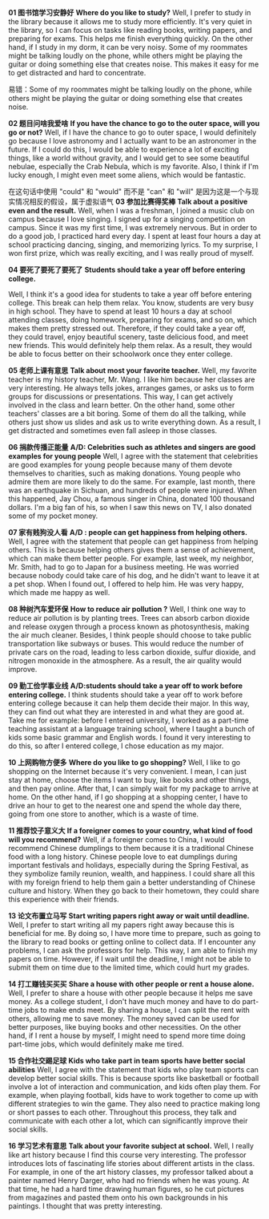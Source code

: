 **01 图书馆学习安静好**
**Where do you like to study?**
<span class="cloze-span" data-cloze-hint="嗯，我更喜欢在图书馆学习，因为它使我学习效率更高。">Well, I prefer to study in the library because it allows me to study more efficiently.</span> <span class="cloze-span" data-cloze-hint="图书馆里很安静，所以我可以专心任务 像读书，写论文，准备考试。这有助于我快速完成所有工作。">It's very quiet in the library, so I can focus on tasks like reading books, writing papers, and preparing for exams. This helps me finish everything quickly. </span><span class="cloze-span" data-cloze-hint="另一方面，如果我在宿舍学习，可能会很吵。">On the other hand, if I study in my dorm, it can be very noisy. </span><span class="cloze-span" data-cloze-hint="我的一些室友可能在电话里大声说话，而其他人可能在弹吉他或做其他会产生噪音的事情。">Some of my roommates might be talking loudly on the phone, while others might be playing the guitar or doing something else that creates noise. </span><span class="cloze-span" data-cloze-hint="这使我很容易分心，很难集中注意力。">This makes it easy for me to get distracted and hard to concentrate.</span>

易错：Some of my roommates might be talking loudly on the phone, while others might be playing the guitar or <span class="cloze-span">doing something else</span> that<span class="cloze-span"> creates noise</span>. 

**02 题目问啥我爱啥**
**If you have the chance to go to the outer space, will you go or not?**
<span class="cloze-span" data-cloze-hint="如果我有机会去外太空，我一定会去，因为我热爱天文学，我确实想成为一名天文学家将来。">Well, if I have the chance to go to outer space, I would definitely go because I love astronomy and I actually want to be an astronomer in the future.</span> <span class="cloze-span" data-cloze-hint="如果我能做到这一点，我将能够体验到许多令人兴奋的事情，比如一个没有重力的世界">If I could do this, I would be able to experience a lot of exciting things, like a world without gravity</span>, and <span class="cloze-span" data-cloze-hint="我会看到一些美丽的星云，特别是蟹状星云，这是我最喜欢的。">I would get to see some beautiful nebulae, especially the Crab Nebula, which is my favorite.</span> <span class="cloze-span" data-cloze-hint="而且，我觉得如果我足够幸运，我甚至可能会遇到一些外星人，这将是非常棒的。">Also, I think if I'm lucky enough, I might even meet some aliens, which would be fantastic.</span>

在这句话中使用 "could" 和 "would" 而不是 "can" 和 "will" 是因为这是一个与现实情况相反的假设，属于虚拟语气
**03 参加比赛得奖棒**
**Talk about a positive even and the result.**
<span class="cloze-span" data-cloze-hint="当我还是大一新生的时候，我加入了校园里的一个音乐俱乐部，因为我喜欢唱歌。">Well, when I was a freshman, I joined a music club on campus because I love singing.</span><span class="cloze-span" data-cloze-hint="我报名参加了校园里的歌唱比赛。"> I signed up for a singing competition on campus. </span><span class="cloze-span" data-cloze-hint="因为这是我的第一次，我非常紧张。但是为了做好工作，我每天都努力练习。">Since it was my first time, I was extremely nervous. But in order to do a good job, I practiced hard every day.</span> <span class="cloze-span" data-cloze-hint="我每天在学校至少花四个小时练习跳舞、唱歌和背歌词。">I spent at least four hours a day at school practicing dancing, singing, and memorizing lyrics. </span><span class="cloze-span" data-cloze-hint="令我惊讶的是，我获得了一等奖，这真的很令人兴奋，我真的为自己感到骄傲。">To my surprise, I won first prize, which was really exciting, and I was really proud of myself.</span>

**04 要死了要死了要死了**
**Students should take a year off before entering college.**


<span class="cloze-span" data-cloze-hint="嗯，我认为学生在进入大学之前休学一年是个好主意。">Well, I think it's a good idea for students to take a year off before entering college.</span> <span class="cloze-span" data-cloze-hint="这个休息可以帮助他们放松。你知道，学生们在高中都很忙。他们每天至少要在学校花10个小时上课、做作业、准备考试等等，这让他们压力很大。">This break can help them relax. You know, students are very busy in high school. They have to spend at least 10 hours a day at school attending classes, doing homework, preparing for exams, and so on, which makes them pretty stressed out. </span><span class="cloze-span" data-cloze-hint="因此，如果他们可以休假一年，他们可以旅行，欣赏美丽的风景，品尝美味的食物，并认识新朋友。这绝对能帮助他们放松。">Therefore, if they could take a year off, they could travel, enjoy beautiful scenery, taste delicious food, and meet new friends.</span> <span class="cloze-span" data-cloze-hint="这绝对能帮助他们放松。因此，一旦进入大学，他们将能够更好地专注于学业。">This would definitely help them relax. As a result, they would be able to focus better on their schoolwork once they enter college.</span>

**05 老师上课有意思**
**Talk about most your favorite teacher.**
<span class="cloze-span" data-cloze-hint="嗯，我最喜欢的老师是我的历史老师王先生。我喜欢他，因为她的课很有趣。他总是讲笑话，安排游戏，或要求我们组成小组讨论或演示。">Well, my favorite teacher is my history teacher, Mr. Wang. I like him because her classes are very interesting. He always tells jokes, arranges games, or asks us to form groups for discussions or presentations. </span><span class="cloze-span" data-cloze-hint="这样，我可以积极参与课堂，学得更好。">This way, I can get actively involved in the class and learn better. </span><span class="cloze-span" data-cloze-hint="另一方面，其他一些老师的课有点无聊。他们中的一些人负责所有的谈话，而其他人只是给我们看幻灯片，并要求我们写下所有的东西。因此，我会分心，有时甚至在课堂上睡着了。">On the other hand, some other teachers' classes are a bit boring. Some of them do all the talking, while others just show us slides and ask us to write everything down. As a result, I get distracted and sometimes even fall asleep in those classes.</span>

**06 捐款传播正能量**
**A/D: Celebrities such as athletes and singers are good examples for young people**
Well,<span class="cloze-span" data-cloze-hint="我同意名人是年轻人的好榜样的说法，因为他们中的许多人致力于慈善事业，比如捐款。"> I agree with the statement that celebrities are good examples for young people because many of them devote themselves to charities, such as making donations. </span><span class="cloze-span" data-cloze-hint="钦佩他们的年轻人更有可能做同样的事情。">Young people who admire them are more likely to do the same. </span><span class="cloze-span" data-cloze-hint="例如，上个月，四川发生了地震，数百人受伤。当这件事发生时，中国著名歌手周杰伦捐赠了10万美元。">For example, last month, there was an earthquake in Sichuan, and hundreds of people were injured. When this happened, Jay Chou, a famous singer in China, donated 100 thousand dollars.</span> <span class="cloze-span" data-cloze-hint="我是他的超级粉丝，所以当我在电视上看到这条新闻时，我也捐了一些零花钱。">I'm a big fan of his, so when I saw this news on TV, I also donated some of my pocket money.</span>

**07 家有贱狗没人看**
**A/D : people can get happiness from helping others.**
<span class="cloze-span" data-cloze-hint="我同意人们可以从帮助他人中获得幸福的说法。">Well, I agree with the statement that people can get happiness from helping others. </span><span class="cloze-span" data-cloze-hint="这是因为帮助别人可以给他们一种成就感，这种成就感可以让他们成为更好的人。">This is because helping others gives them a sense of achievement, which can make them better people. </span><span class="cloze-span" data-cloze-hint="例如，上周，我的邻居史密斯先生不得不去日本参加一个商务会议。他很担心，因为没有人能照顾他的狗，他不想把它留在宠物店里。当我发现后，我提出要帮助他。他很开心，这也让我很开心。">For example, last week, my neighbor, Mr. Smith, had to go to Japan for a business meeting. He was worried because nobody could take care of his dog, and he didn't want to leave it at a pet shop. When I found out, I offered to help him. He was very happy, which made me happy as well.</span>

**08 种树汽车爱环保**
**How to reduce air pollution ?**
<span class="cloze-span" data-cloze-hint="我认为减少空气污染的一个方法是植树。树木可以通过光合作用吸收二氧化碳并释放氧气，使空气更加清洁。">Well, I think one way to reduce air pollution is by planting trees. Trees can absorb carbon dioxide and release oxygen through a process known as photosynthesis, making the air much cleaner. </span><span class="cloze-span" data-cloze-hint="此外，我认为人们应该选择乘坐公共交通工具，如地铁或公共汽车。">Besides, I think people should choose to take public transportation like subways or buses. </span><span class="cloze-span" data-cloze-hint="这将减少路上私家车的数量，从而减少大气中的二氧化碳、二氧化硫和一氧化氮。因此，空气质量将得到改善。">This would reduce the number of private cars on the road, leading to less carbon dioxide, sulfur dioxide, and nitrogen monoxide in the atmosphere. As a result, the air quality would improve.</span>

**09 勤工俭学事业线**
**A/D:students should take a year off to work before entering college.**
<span class="cloze-span" data-cloze-hint="我认为学生在进入大学之前应该休学一年去工作，因为这可以帮助他们决定他们的专业。">I think students should take a year off to work before entering college because it can help them decide their major.</span> <span class="cloze-span" data-cloze-hint="通过这种方式，他们可以发现自己对什么感兴趣，擅长什么。">In this way, they can find out what they are interested in and what they are good at. </span><span class="cloze-span" data-cloze-hint="以我为例: 在我进入大学之前，我在一所语言培训学校做兼职教学助理，在那里我教了一群孩子一些基本的语法和英语单词。我发现这样做很有趣，所以进入大学后，我选择了教育作为我的专业。">Take me for example: before I entered university, I worked as a part-time teaching assistant at a language training school, where I taught a bunch of kids some basic grammar and English words. I found it very interesting to do this, so after I entered college, I chose education as my major.</span>

**10 上网购物方便多**
**Where do you like to go shopping?**
<span class="cloze-span" data-cloze-hint="嗯，我喜欢上网购物，因为它很方便。我的意思是，我可以呆在家里，选择我想买的东西，像书和其他东西，然后在线支付。">Well, I like to go shopping on the Internet because it's very convenient. I mean, I can just stay at home, choose the items I want to buy, like books and other things, and then pay online. </span><span class="cloze-span" data-cloze-hint="在那之后，我可以简单地等待我的包裹到家。">After that, I can simply wait for my package to arrive at home. </span><span class="cloze-span" data-cloze-hint="另一方面，如果我去购物中心购物，我必须开一个小时的车到最近的购物中心，在那里度过一整天，从一家商店到另一家，这是浪费时间。">On the other hand, if I go shopping at a shopping center, I have to drive an hour to get to the nearest one and spend the whole day there, going from one store to another, which is a waste of time.</span>

**11 推荐饺子意义大**
**If a foreigner comes to your country, what kind of food will you recommend?**
<span class="cloze-span" data-cloze-hint="如果一个外国人来到中国，我会向他们推荐中国饺子，因为它是一种具有悠久历史的传统中国食品。">Well, if a foreigner comes to China, I would recommend Chinese dumplings to them because it is a traditional Chinese food with a long history.</span> <span class="cloze-span" data-cloze-hint="中国人喜欢在重要的节日里吃饺子，特别是在春节期间，因为饺子象征着家庭团聚、财富和幸福。">Chinese people love to eat dumplings during important festivals and holidays, especially during the Spring Festival, as they symbolize family reunion, wealth, and happiness. </span><span class="cloze-span" data-cloze-hint="我可以和我的外国朋友分享这一切，帮助他们更好地了解中国的文化和历史。当他们回到家乡的时候，他们可以和朋友们分享这段经历。">I could share all this with my foreign friend to help them gain a better understanding of Chinese culture and history. When they go back to their hometown, they could share this experience with their friends.</span>

**13 论文布置立马写**
**Start writing papers right away or wait until deadline.**
<span class="cloze-span" data-cloze-hint="我更愿意马上开始写我所有的论文，因为这对我有好处。">Well, I prefer to start writing all my papers right away because this is beneficial for me. </span><span class="cloze-span" data-cloze-hint="通过这样做，我有更多的时间去准备，比如去图书馆读书或上网收集数据。">By doing so, I have more time to prepare, such as going to the library to read books or getting online to collect data.</span> <span class="cloze-span" data-cloze-hint="如果我遇到任何问题，我可以向教授求助。这样，我就能按时完成论文了。">If I encounter any problems, I can ask the professors for help. This way, I am able to finish my papers on time. </span><span class="cloze-span" data-cloze-hint="然而，如果我等到最后期限，我可能无法按时提交，由于时间有限，这可能会影响我的成绩。">However, if I wait until the deadline, I might not be able to submit them on time due to the limited time, which could hurt my grades.</span>

**14 打工赚钱买买买**
**Share a house with other people or rent a house alone.**
<span class="cloze-span" data-cloze-hint="我更喜欢和别人合住一所房子，因为这样可以帮我省钱。">Well, I prefer to share a house with other people because it helps me save money. </span><span class="cloze-span" data-cloze-hint="作为一名大学生，我没有太多的钱，不得不做兼职工作来维持收支平衡。">As a college student, I don't have much money and have to do part-time jobs to make ends meet. </span><span class="cloze-span" data-cloze-hint="通过合租房子，我可以和其他人分摊房租，这样我就可以省钱了。省下来的钱可以用在更好的用途上，比如买书和其他生活必需品。">By sharing a house, I can split the rent with others, allowing me to save money. The money saved can be used for better purposes, like buying books and other necessities. </span><span class="cloze-span" data-cloze-hint="另一方面，如果我自己租房子，我可能需要花更多的时间做兼职工作，这肯定会使我累了。">On the other hand, if I rent a house by myself, I might need to spend more time doing part-time jobs, which would definitely make me tired.</span>

**15 合作社交踢足球**
**Kids who take part in team sports have better social abilities**
Well,<span class="cloze-span" data-cloze-hint="我同意参加团队运动的孩子可以发展更好的社交技能的说法。"> I agree with the statement that kids who play team sports can develop better social skills. </span><span class="cloze-span" data-cloze-hint="这是因为像篮球或足球这样的运动需要很多互动和交流，孩子们经常玩这些运动。">This is because sports like basketball or football involve a lot of interaction and communication, and kids often play them. </span><span class="cloze-span" data-cloze-hint="例如，在踢足球时，孩子们必须一起努力，想出不同的策略来赢得比赛。他们还需要互相练习长或短传。">For example, when playing football, kids have to work together to come up with different strategies to win the game. They also need to practice making long or short passes to each other. </span>T<span class="cloze-span" data-cloze-hint="在这个过程中，他们彼此交谈和沟通很多，这可以显著提高他们的社交技能。">hroughout this process, they talk and communicate with each other a lot, which can significantly improve their social skills.</span>

**16 学习艺术有意思**
**Talk about your favorite subject at school.**
Well, <span class="cloze-span" data-cloze-hint="我真的很喜欢艺术史，因为我觉得这门课很有趣。教授在课堂上介绍了许多有关不同艺术家的精彩人生故事。">I really like art history because I find this course very interesting. The professor introduces lots of fascinating life stories about different artists in the class.</span> <span class="cloze-span" data-cloze-hint="例如，在一堂艺术史课上，我的教授谈到一位名叫亨利 · 达格尔的画家，他年轻时没有朋友。">For example, in one of the art history classes, my professor talked about a painter named Henry Darger, who had no friends when he was young. </span><span class="cloze-span" data-cloze-hint="那时，他很难画出人物，所以他从杂志上剪下图片，贴在自己的画作背景上。我觉得挺有意思的。">At that time, he had a hard time drawing human figures, so he cut pictures from magazines and pasted them onto his own backgrounds in his paintings. I thought that was pretty interesting.</span>